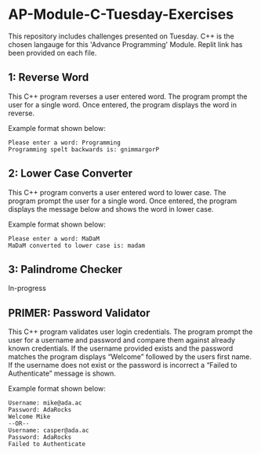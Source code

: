 # AP-Module-C-Tuesday-Exercises

This repository includes challenges presented on Tuesday. C++ is the chosen langauge for this 'Advance Programming' Module. Replit link has been provided on each file.

## 1: Reverse Word
This C++ program reverses a user entered word. The program prompt the user for a single word. Once entered, the program displays the word in reverse.

Example format shown below:
```
Please enter a word: Programming
Programming spelt backwards is: gnimmargorP
```

## 2: Lower Case Converter
This C++ program converts a user entered word to lower case. The program prompt the user for a single word. Once entered, the program displays the message below and shows the word in lower case.

Example format shown below:
```
Please enter a word: MaDaM
MaDaM converted to lower case is: madam
```
## 3: Palindrome Checker
In-progress

## PRIMER: Password Validator
This C++ program validates user login credentials. The program prompt the user for a username and password and compare them against already known credentials. If the username provided exists and the password matches the program displays “Welcome” followed by the users first name. If the username does not exist or the password is incorrect a “Failed to Authenticate” message is shown.

Example format shown below:
```
Username: mike@ada.ac
Password: AdaRocks
Welcome Mike
--OR--
Username: casper@ada.ac
Password: AdaRocks
Failed to Authenticate
```
